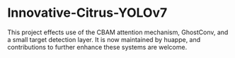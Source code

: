 # Innovative-Citrus-YOLOv7
This project effects use of the CBAM attention mechanism, GhostConv, and a small target detection layer. It is now maintained by huappe, and contributions to further enhance these systems are welcome.